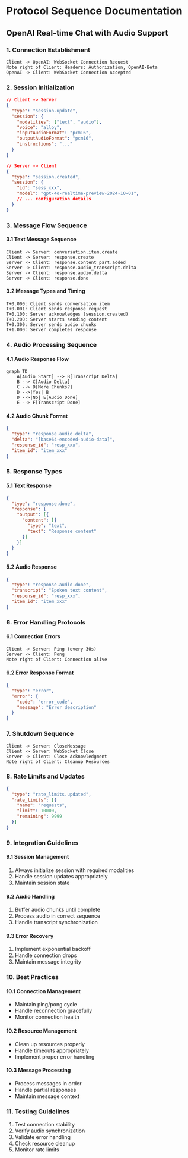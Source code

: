 # Protocol Sequence Documentation
## OpenAI Real-time Chat with Audio Support

### 1. Connection Establishment
```sequence
Client -> OpenAI: WebSocket Connection Request
Note right of Client: Headers: Authorization, OpenAI-Beta
OpenAI -> Client: WebSocket Connection Accepted
```

### 2. Session Initialization
```json
// Client -> Server
{
  "type": "session.update",
  "session": {
    "modalities": ["text", "audio"],
    "voice": "alloy",
    "inputAudioFormat": "pcm16",
    "outputAudioFormat": "pcm16",
    "instructions": "..."
  }
}

// Server -> Client
{
  "type": "session.created",
  "session": {
    "id": "sess_xxx",
    "model": "gpt-4o-realtime-preview-2024-10-01",
    // ... configuration details
  }
}
```

### 3. Message Flow Sequence

#### 3.1 Text Message Sequence
```sequence
Client -> Server: conversation.item.create
Client -> Server: response.create
Server -> Client: response.content_part.added
Server -> Client: response.audio_transcript.delta
Server -> Client: response.audio.delta
Server -> Client: response.done
```

#### 3.2 Message Types and Timing
```plaintext
T+0.000: Client sends conversation item
T+0.001: Client sends response request
T+0.100: Server acknowledges (session.created)
T+0.200: Server starts sending content
T+0.300: Server sends audio chunks
T+1.000: Server completes response
```

### 4. Audio Processing Sequence

#### 4.1 Audio Response Flow
```mermaid
graph TD
    A[Audio Start] --> B[Transcript Delta]
    B --> C[Audio Delta]
    C --> D[More Chunks?]
    D -->|Yes| B
    D -->|No| E[Audio Done]
    E --> F[Transcript Done]
```

#### 4.2 Audio Chunk Format
```json
{
  "type": "response.audio.delta",
  "delta": "[base64-encoded-audio-data]",
  "response_id": "resp_xxx",
  "item_id": "item_xxx"
}
```

### 5. Response Types

#### 5.1 Text Response
```json
{
  "type": "response.done",
  "response": {
    "output": [{
      "content": [{
        "type": "text",
        "text": "Response content"
      }]
    }]
  }
}
```

#### 5.2 Audio Response
```json
{
  "type": "response.audio.done",
  "transcript": "Spoken text content",
  "response_id": "resp_xxx",
  "item_id": "item_xxx"
}
```

### 6. Error Handling Protocols

#### 6.1 Connection Errors
```sequence
Client -> Server: Ping (every 30s)
Server -> Client: Pong
Note right of Client: Connection alive
```

#### 6.2 Error Response Format
```json
{
  "type": "error",
  "error": {
    "code": "error_code",
    "message": "Error description"
  }
}
```

### 7. Shutdown Sequence
```sequence
Client -> Server: CloseMessage
Client -> Server: WebSocket Close
Server -> Client: Close Acknowledgment
Note right of Client: Cleanup Resources
```

### 8. Rate Limits and Updates
```json
{
  "type": "rate_limits.updated",
  "rate_limits": [{
    "name": "requests",
    "limit": 10000,
    "remaining": 9999
  }]
}
```

### 9. Integration Guidelines

#### 9.1 Session Management
1. Always initialize session with required modalities
2. Handle session updates appropriately
3. Maintain session state

#### 9.2 Audio Handling
1. Buffer audio chunks until complete
2. Process audio in correct sequence
3. Handle transcript synchronization

#### 9.3 Error Recovery
1. Implement exponential backoff
2. Handle connection drops
3. Maintain message integrity

### 10. Best Practices

#### 10.1 Connection Management
- Maintain ping/pong cycle
- Handle reconnection gracefully
- Monitor connection health

#### 10.2 Resource Management
- Clean up resources properly
- Handle timeouts appropriately
- Implement proper error handling

#### 10.3 Message Processing
- Process messages in order
- Handle partial responses
- Maintain message context

### 11. Testing Guidelines
1. Test connection stability
2. Verify audio synchronization
3. Validate error handling
4. Check resource cleanup
5. Monitor rate limits
